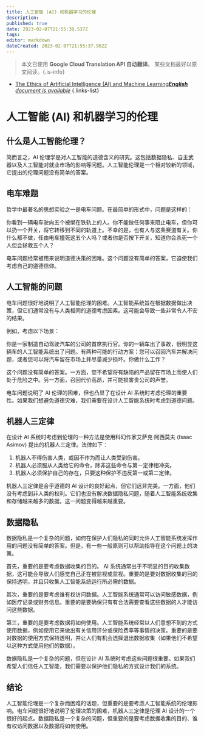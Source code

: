 ```yaml
---
title: 人工智能 (AI) 和机器学习的伦理
description: 
published: true
date: 2023-02-07T21:55:39.537Z
tags: 
editor: markdown
dateCreated: 2023-02-07T21:55:37.962Z
---
```


> 本文已使用 **Google Cloud Translation API 自动翻译**。
某些文档最好以原文阅读。{.is-info}



- [The Ethics of Artificial Intelligence (AI) and Machine Learning***English** document is available*](/en/Knowledge-base/Common/the-ethics-of-artificial-intelligence-ai-and-machine-learning)
{.links-list}


# 人工智能 (AI) 和机器学习的伦理

## 什么是人工智能伦理？

简而言之，AI 伦理学是对人工智能的道德含义的研究。这包括数据隐私、自主武器以及人工智能对就业市场的影响等问题。人工智能伦理是一个相对较新的领域，它提出的伦理问题没有简单的答案。

## 电车难题

哲学中最著名的思想实验之一是电车问题。在最简单的形式中，问题是这样的：

你看到一辆电车驶向五个被绑在铁轨上的人。你不能做任何事来阻止电车，但你可以扔一个开关，将它转移到不同的轨道上。不幸的是，也有人与这条赛道有关。你什么都不做，任由电车撞死这五个人吗？或者你是否按下开关，知道你会杀死一个人但会拯救五个人？

电车问题经常被用来说明道德决策的困难。这个问题没有简单的答案，它迫使我们考虑自己的道德信仰。

## 人工智能的问题

电车问题很好地说明了人工智能伦理的困难。人工智能系统旨在根据数据做出决策，但它们通常没有与人类相同的道德考虑因素。这可能会导致一些非常令人不安的结果。

例如，考虑以下场景：

你是一家制造自动驾驶汽车的公司的首席执行官。你的一辆车出了事故，很明显这辆车的人工智能系统出了问题。有两种可能的行动方案：您可以召回汽车并解决问题，或者您可以将汽车留在市场上并尽量减少损坏。你做什么工作？

这个问题没有简单的答案。一方面，您不希望将有缺陷的产品留在市场上而使人们处于危险之中。另一方面，召回代价高昂，并可能损害贵公司的声誉。

电车问题说明了 AI 伦理的困难，但也凸显了在设计 AI 系统时考虑伦理的重要性。如果我们想避免道德灾难，我们需要在设计人工智能系统时考虑到道德问题。

## 机器人三定律

在设计 AI 系统时考虑到伦理的一种方法是使用科幻作家艾萨克·阿西莫夫 (Isaac Asimov) 提出的机器人三定律。法律如下：

1. 机器人不得伤害人类，或因不作为而让人类受到伤害。
2. 机器人必须服从人类给它的命令，除非这些命令与第一定律相冲突。
3. 机器人必须保护自己的存在，只要这种保护不违反第一或第二定律。

机器人三定律是合乎道德的 AI 设计的良好起点，但它们远非完美。一方面，他们没有考虑到非人类的权利。它们也没有解决数据隐私问题，随着人工智能系统收集和存储越来越多的数据，这一问题变得越来越重要。

## 数据隐私

数据隐私是一个复杂的问题，如何在保护人们隐私的同时允许人工智能系统发挥作用的问题没有简单的答案。但是，有一些一般原则可以帮助指导在这个问题上的决策。

首先，重要的是要考虑数据收集的目的。 AI 系统通常出于不明显的目的收集数据，这可能会导致人们感觉自己正在被监视或监视。重要的是要对数据收集的目的保持透明，并且只收集人工智能系统运行所必需的数据。

其次，重要的是要考虑谁有权访问数据。人工智能系统通常可以访问敏感数据，例如医疗记录或财务信息。重要的是要确保只有有合法需要查看这些数据的人才能访问这些数据。

第三，重要的是要考虑数据将如何使用。人工智能系统经常以人们意想不到的方式使用数据，例如使用它来做出有关信用评分或保险费率等事情的决策。重要的是要对数据的使用方式保持透明，并让人们有机会选择退出数据收集（如果他们不希望以这种方式使用他们的数据）。

数据隐私是一个复杂的问题，但在设计 AI 系统时考虑这些问题很重要。如果我们希望人们信任人工智能，我们需要以保护他们隐私的方式设计我们的系统。

## 结论

人工智能伦理是一个复杂而困难的话题，但重要的是要考虑人工智能系统的伦理影响。电车问题很好地说明了伦理决策的困难，机器人三定律是伦理 AI 设计的一个很好的起点。数据隐私是一个复杂的问题，但重要的是要考虑数据收集的目的、谁有权访问数据以及数据将如何使用。